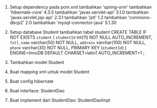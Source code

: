 1. Setup dependency pada pom.xml
    tambahkan 'spring-orm'
    tambahkan 'hibernate-core' 4.3.5
    tambahkan 'javax.servlet-api' 3.1.0
    tambahkan 'javax.servlet.jsp-api' 2.3.1
    tambahkan 'jstl' 1.2
    tambahkan 'commons-dbcp2' 2.0
    tambahkan 'mysql-connector-java' 5.1.30

2. Setup database Student
    tambahkan tabel student
    CREATE TABLE IF NOT EXISTS `student` (
        `studentId` int(11) NOT NULL AUTO_INCREMENT,
        `full_name` varchar(50) NOT NULL,
        `address` varchar(100) NOT NULL,
        `phone` varchar(30) NOT NULL,
         PRIMARY KEY (`studentId`)
    ) ENGINE=InnoDB DEFAULT CHARSET=latin1 AUTO_INCREMENT=1 ;

3. Tambahkan model Student

4. Buat mapping xml untuk model Student

5. Buat config hibernate

6. Buat interface: StudentDao

7. Buat implement dari StudentDao: StudentDaoImpl


